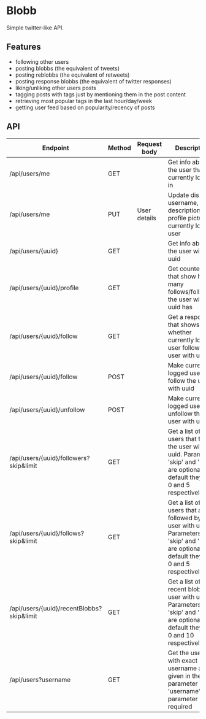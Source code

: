 # Blobb

Simple twitter-like API.

## Features
* following other users
* posting blobbs (the equivalent of tweets)
* posting reblobbs (the equivalent of retweets)
* posting response blobbs (the equivalent of twitter responses)
* liking/unliking other users posts
* tagging posts with tags just by mentioning them in the post content
* retrieving most popular tags in the last hour/day/week
* getting user feed based on popularity/recency of posts 

## API

| Endpoint                                 | Method     | Request body                    | Description                                      |
|------------------------                  |----------  |-----------------                |-------------                                     |
| /api/users/me                            | GET        |                                 | Get info about the user that is currently logged in |
| /api/users/me                            | PUT        | User details                    | Update displyed username, description and profile picture of currently logged user |
| /api/users/{uuid}                        | GET        |                                 | Get info about the user with uuid |
| /api/users/{uuid}/profile                | GET        |                                 | Get counters that show how many follows/followers the user with uuid has |
| /api/users/{uuid}/follow                 | GET        |                                 | Get a response that shows whether currently logged user follows the user with uuid |
| /api/users/{uuid}/follow                 | POST       |                                 | Make currently logged user follow the user with uuid |
| /api/users/{uuid}/unfollow               | POST       |                                 | Make currently logged user unfollow the user with uuid |
| /api/users/{uuid}/followers?skip&limit   | GET        |                                 | Get a list of users that follow the user with uuid. Parameters 'skip' and 'limit' are optional. By default they are 0 and 5 respectively |
| /api/users/{uuid}/follows?skip&limit     | GET        |                                 | Get a list of users that are followed by the user with uuid. Parameters 'skip' and 'limit' are optional. By default they are 0 and 5 respectively |
| /api/users/{uuid}/recentBlobbs?skip&limit| GET        |                                 | Get a list of most recent blobbs of user with uuid. Parameters 'skip' and 'limit' are optional. By default they are 0 and 10 respectively |
| /api/users?username                      | GET        |                                 | Get the user with exact username as given in the parameter 'username'. This parameter is required |

